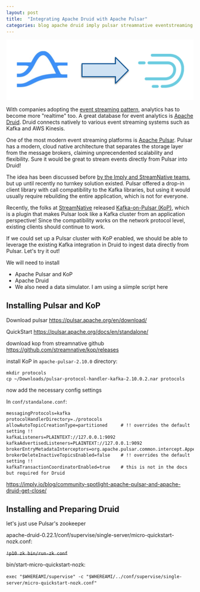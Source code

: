 ```yaml
---
layout: post
title:  "Integrating Apache Druid with Apache Pulsar"
categories: blog apache druid imply pulsar streamnative eventstreaming tutorial
---
```


![Pulsar to Druid](/assets/2022-04-25-01-banner.png)

With companies adopting the [event streaming pattern](https://medium.com/capital-one-tech/event-streaming-an-additional-architectural-style-to-supplement-api-design-703c4f801722), analytics has to become more "realtime" too. A great database for event analytics is [Apache Druid](https://druid.apache.org). Druid connects natively to various event streaming systems such as Kafka and AWS Kinesis.

One of the most modern event streaming platforms is [Apache Pulsar](https://pulsar.apache.org). Pulsar has a modern, cloud native architecture that separates the storage layer from the message brokers, claiming unprecendented scalability and flexibility. Sure it would be great to stream events directly from Pulsar into Druid!

The idea has been discussed before [by the Imply and StreamNative teams](https://imply.io/blog/community-spotlight-apache-pulsar-and-apache-druid-get-close/), but up until recently no turnkey solution existed. Pulsar offered a drop-in client library with call compatibility to the Kafka libraries, but using it would usually require rebuilding the entire application, which is not for everyone. 

Recently, the folks at [StreamNative](https://streamnative.io/) released  [Kafka-on-Pulsar (KoP)](https://streamnative.io/blog/tech/2020-03-24-bring-native-kafka-protocol-support-to-apache-pulsar/), which is a plugin that makes Pulsar look like a Kafka cluster from an application perspective! Since the compatibility works on the network protocol level, existing clients should continue to work.

If we could set up a Pulsar cluster with KoP enabled, we should be able to leverage the existing Kafka integration in Druid to ingest data directly from Pulsar. Let's try it out!

We will need to install
- Apache Pulsar and KoP
- Apache Druid
- We also need a data simulator. I am using a siimple script here


## Installing Pulsar and KoP

Download pulsar https://pulsar.apache.org/en/download/

QuickStart https://pulsar.apache.org/docs/en/standalone/

download kop from streamnative github https://github.com/streamnative/kop/releases

install KoP in `apache-pulsar-2.10.0` directory:

```
mkdir protocols
cp ~/Downloads/pulsar-protocol-handler-kafka-2.10.0.2.nar protocols 
```

now add the necessary config settings

In `conf/standalone.conf`:
```
messagingProtocols=kafka
protocolHandlerDirectory=./protocols
allowAutoTopicCreationType=partitioned     # !! overrides the default setting !!
kafkaListeners=PLAINTEXT://127.0.0.1:9092
kafkaAdvertisedListeners=PLAINTEXT://127.0.0.1:9092
brokerEntryMetadataInterceptors=org.apache.pulsar.common.intercept.AppendIndexMetadataInterceptor
brokerDeleteInactiveTopicsEnabled=false    # !! overrides the default setting !!
kafkaTransactionCoordinatorEnabled=true    # this is not in the docs but required for Druid
```
https://imply.io/blog/community-spotlight-apache-pulsar-and-apache-druid-get-close/

## Installing and Preparing Druid

let's just use Pulsar's zookeeper

apache-druid-0.22.1/conf/supervise/single-server/micro-quickstart-nozk.conf:

~~`!p10 zk bin/run-zk conf`~~

bin/start-micro-quickstart-nozk:

`exec "$WHEREAMI/supervise" -c "$WHEREAMI/../conf/supervise/single-server/micro-quickstart-nozk.conf"`

